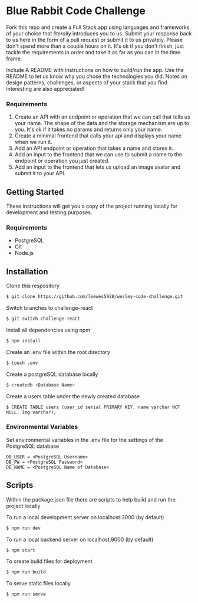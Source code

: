 
# Blue Rabbit Code Challenge

Fork this repo and create a Full Stack app using languages and frameworks of your choice that 
*literally* introduces you to us. Submit your response back to us here in the form of a pull 
request or submit it to us privately. Please don't spend more than a couple hours on it. It's ok
if you don't finish, just tackle the requirements in order and take it as far as you can in the time frame.

Include A README with instructions on how to build/run the app. Use the README to let us know
why you chose the technologies you did. Notes on design patterns, challenges, or aspects
of your stack that you find interesting are also appreciated!

### Requirements
1. Create an API with an endpoint or operation that we can call that tells us your name. The shape of the data 
and the storage mechanism are up to you. It's ok if it takes no params and returns only your name.
2. Create a minimal frontend that calls your api and displays your name when we run it.
3. Add an API endpoint or operation that takes a name and stores it.
4. Add an input to the frontend that we can use to submit a name to the endpoint or operation you just created.  
5. Add an input to the frontend that lets us upload an image avatar and submit it to your API.



## Getting Started

These instructions will get you a copy of the project running locally for development and testing purposes.

### Requirements
- PostgreSQL
- Git
- Node.js

## Installation
Clone this respository
```bash
$ git clone https://github.com/leewes5928/wesley-code-challenge.git
```
Switch branches to challenge-react
```bash
$ git switch challenge-react
```
Install all dependencies using npm
```bash
$ npm install
```
Create an .env file within the root directory
```bash
$ touch .env
```
Create a postgreSQL database locally
```bash
$ createdb <Database Name>
```
Create a users table under the newly created database
```
$ CREATE TABLE users (user_id serial PRIMARY KEY, name varchar NOT NULL, img varchar);
```
### Environmental Variables
Set environmental variables in the .env file for the settings of the PostgreSQL database
```
DB_USER = <PostgreSQL Username>
DB_PW = <PostgreSQL Password>
DB_NAME = <PostgreSQL Name of Database>
```
## Scripts
Within the package.json file there are scripts to help build and run the project locally

To run a local development server on localhost:3000 (by default)
```bash
$ npm run dev
```

To run a local backend server on localhost:9000 (by default)
```bash
$ npm start
```

To create build files for deployment
```bash
$ npm run build
```

To serve static files locally
```bash
$ npm run serve
```



    




